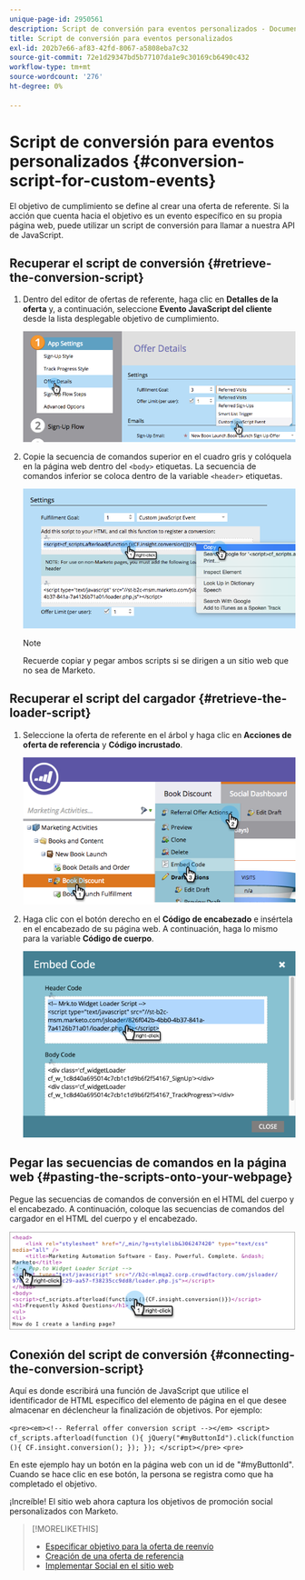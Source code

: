 ```yaml
---
unique-page-id: 2950561
description: Script de conversión para eventos personalizados - Documentos de Marketo - Documentación del producto
title: Script de conversión para eventos personalizados
exl-id: 202b7e66-af83-42fd-8067-a5808eba7c32
source-git-commit: 72e1d29347bd5b77107da1e9c30169cb6490c432
workflow-type: tm+mt
source-wordcount: '276'
ht-degree: 0%

---
```


# Script de conversión para eventos personalizados {#conversion-script-for-custom-events}

El objetivo de cumplimiento se define al crear una oferta de referente. Si la acción que cuenta hacia el objetivo es un evento específico en su propia página web, puede utilizar un script de conversión para llamar a nuestra API de JavaScript.

## Recuperar el script de conversión {#retrieve-the-conversion-script}

1. Dentro del editor de ofertas de referente, haga clic en **Detalles de la oferta** y, a continuación, seleccione **Evento JavaScript del cliente** desde la lista desplegable objetivo de cumplimiento.

   ![](assets/image2015-4-20-17-3a22-3a15.png)

1. Copie la secuencia de comandos superior en el cuadro gris y colóquela en la página web dentro del `<body>` etiquetas. La secuencia de comandos inferior se coloca dentro de la variable `<header>` etiquetas.

   ![](assets/image2015-4-20-17-3a29-3a7.png)

   >[!NOTE]
   >
   >Recuerde copiar y pegar ambos scripts si se dirigen a un sitio web que no sea de Marketo.

## Recuperar el script del cargador {#retrieve-the-loader-script}

1. Seleccione la oferta de referente en el árbol y haga clic en **Acciones de oferta de referencia** y **Código incrustado**.

   ![](assets/image2015-4-20-17-3a34-3a46.png)

1. Haga clic con el botón derecho en el **Código de encabezado** e insértela en el encabezado de su página web. A continuación, haga lo mismo para la variable **Código de cuerpo**.

   ![](assets/image2015-4-20-20-3a49-3a19.png)

## Pegar las secuencias de comandos en la página web {#pasting-the-scripts-onto-your-webpage}

Pegue las secuencias de comandos de conversión en el HTML del cuerpo y el encabezado. A continuación, coloque las secuencias de comandos del cargador en el HTML del cuerpo y el encabezado.

![](assets/image2015-4-20-21-3a0-3a16.png)

## Conexión del script de conversión {#connecting-the-conversion-script}

Aquí es donde escribirá una función de JavaScript que utilice el identificador de HTML específico del elemento de página en el que desee almacenar en déclencheur la finalización de objetivos. Por ejemplo:

`<pre><em><!-- Referral offer conversion script --></em> <script> cf_scripts.afterload(function (){ jQuery("#myButtonId").click(function (){ CF.insight.conversion(); }); }); </script></pre>` `<pre>`

En este ejemplo hay un botón en la página web con un id de &quot;#myButtonId&quot;. Cuando se hace clic en ese botón, la persona se registra como que ha completado el objetivo.

¡Increíble! El sitio web ahora captura los objetivos de promoción social personalizados con Marketo.

>[!MORELIKETHIS]
>
>* [Especificar objetivo para la oferta de reenvío](/help/marketo/product-docs/demand-generation/social/referral-offers/specify-goal-for-referral-offer.md)
>* [Creación de una oferta de referencia](/help/marketo/product-docs/demand-generation/social/referral-offers/create-a-referral-offer.md)
>* [Implementar Social en el sitio web](/help/marketo/product-docs/demand-generation/social/social-functions/deploy-social-on-your-website.md)

